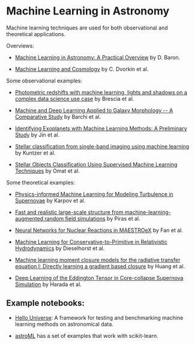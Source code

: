 # Machine Learning in Astronomy

Machine learning techniques are used for both observational and theoretical applications.

Overviews:

* [Machine Learning in Astronomy: A Practical Overview](https://arxiv.org/pdf/1904.07248.pdf) by D. Baron.

* [Machine Learning and Cosmology](https://arxiv.org/pdf/2203.08056.pdf) by C. Dvorkin et al.

Some observational examples:

* [Photometric redshifts with machine learning, lights and shadows on a complex data science use case](https://arxiv.org/abs/2104.06774) by Brescia et al.

* [Machine and Deep Learning Applied to Galaxy Morphology -- A Comparative Study](https://arxiv.org/abs/1901.07047) by Barchi et al.

* [Identifying Exoplanets with Machine Learning Methods: A Preliminary Study](https://arxiv.org/abs/2204.00721) by Jin et al.

* [Stellar classification from single-band imaging using machine learning](https://www.aanda.org/articles/aa/full_html/2016/07/aa28660-16/aa28660-16.html) by Kuntzer et al.

* [Stellar Objects Classification Using Supervised Machine Learning Techniques](https://ieeexplore.ieee.org/document/9994215) by Omat et al.


Some theoretical examples:

* [Physics-informed Machine Learning for Modeling Turbulence in Supernovae](https://iopscience.iop.org/article/10.3847/1538-4357/ac88cc/pdf) by Karpov et al.

* [Fast and realistic large-scale structure from machine-learning-augmented random field simulations](https://arxiv.org/abs/2205.07898) by Piras et al.

* [Neural Networks for Nuclear Reactions in MAESTROeX](https://iopscience.iop.org/article/10.3847/1538-4357/ac9a4b) by Fan et al.

* [Machine Learning for Conservative-to-Primitive in Relativistic Hydrodynamics](https://arxiv.org/abs/2109.02679) by Dieselhorst et al.

* [Machine learning moment closure models for the radiative transfer equation I: Directly learning a gradient based closure](https://ui.adsabs.harvard.edu/abs/2022JCoPh.45310941H/abstract) by Huang et al.

* [Deep Learning of the Eddington Tensor in Core-collapse Supernova Simulation](https://iopscience.iop.org/article/10.3847/1538-4357/ac3998/pdf) by Harada et al.

## Example notebooks:

* [Hello Universe](https://archive.stsci.edu/hello-universe): A framework for
  testing and benchmarking machine learning methods on astronomical data.

* [astroML](https://www.astroml.org/) has a set of examples that work with
  scikit-learn.
 
